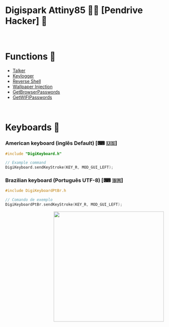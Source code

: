 # Digispark Attiny85 🏴‍☠️ [Pendrive Hacker] 📌

### 

<br/>

# Functions 📌

* [Talker](/payloads/Talker)
* [Keylogger](/payloads/Keylogger)
* [Reverse Shell](payloads/ReverseShell)
* [Wallpaper Injection](payloads/WallpaperInjection)
* [GetBrowserPasswords](payloads/GetBrowserPasswords)
* [GetWIFIPasswords](payloads/GetWIFIPasswords)

<br/>

# Keyboards 📌

### American keyboard (inglês Default) [⌨ 🇺🇸]

```C
#include "DigiKeyboard.h"

// Example command
DigiKeyboard.sendKeyStroke(KEY_R, MOD_GUI_LEFT);
```

### Brazilian keyboard (Português UTF-8) [⌨ 🇧🇷]

```C
#include DigiKeyboardPtBr.h

// Comando de exemplo
DigiKeyboardPtBr.sendKeyStroke(KEY_R, MOD_GUI_LEFT);
```

<div width="100%" align="right" >
  <img width="350px" src="https://farm5.staticflickr.com/4675/39218636535_d43a6c4fb2_o_d.png">
</div>
